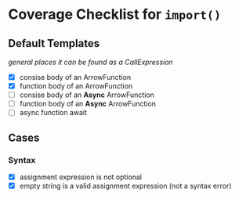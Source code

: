 # Coverage Checklist for `import()`

## Default Templates

_general places it can be found as a CallExpression_

- [x] consise body of an ArrowFunction
- [x] function body of an ArrowFunction
- [ ] consise body of an __Async__ ArrowFunction
- [ ] function body of an __Async__ ArrowFunction
- [ ] async function await

## Cases

### Syntax

- [x] assignment expression is not optional
- [x] empty string is a valid assignment expression (not a syntax error)

## 








